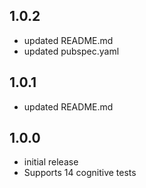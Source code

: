 ## 1.0.2
- updated README.md
- updated pubspec.yaml

## 1.0.1
- updated README.md

## 1.0.0
- initial release
- Supports 14 cognitive tests
